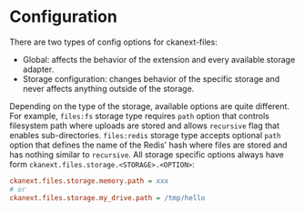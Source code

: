 # Configuration

There are two types of config options for ckanext-files:

* Global: affects the behavior of the extension and every available storage
  adapter.
* Storage configuration: changes behavior of the specific storage and never
  affects anything outside of the storage.

Depending on the type of the storage, available options are quite
different. For example, `files:fs` storage type requires `path` option that
controls filesystem path where uploads are stored and allows `recursive` flag
that enables sub-directories. `files:redis` storage type accepts optional
`path` option that defines the name of the Redis' hash where files are stored
and has nothing similar to `recursive`. All storage specific options always
have form `ckanext.files.storage.<STORAGE>.<OPTION>`:

```ini
ckanext.files.storage.memory.path = xxx
# or
ckanext.files.storage.my_drive.path = /tmp/hello
```
